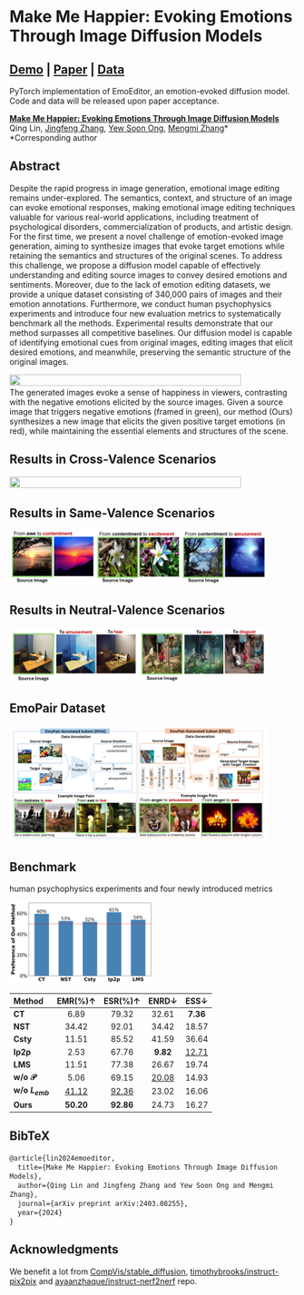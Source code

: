 # Make Me Happier: Evoking Emotions Through Image Diffusion Models

## [Demo]() | [Paper](https://arxiv.org/pdf/2403.08255.pdf) | [Data]()
PyTorch implementation of EmoEditor, an emotion-evoked diffusion model.  
Code and data will be released upon paper acceptance.

**[Make Me Happier: Evoking Emotions Through Image Diffusion Models](https://arxiv.org/pdf/2403.08255.pdf)**  
Qing Lin, [Jingfeng Zhang](https://zjfheart.github.io/), [Yew Soon Ong](https://www3.ntu.edu.sg/home/asysong/), [Mengmi Zhang](https://a0091624.wixsite.com/deepneurocognition-1)*  
*Corresponding author  

## Abstract
Despite the rapid progress in image generation, emotional image editing remains under-explored. The semantics, context, and structure of an image can evoke emotional responses, making emotional image editing techniques valuable for various real-world applications, including treatment of psychological disorders, commercialization of products, and artistic design. For the first time, we present a novel challenge of emotion-evoked image generation, aiming to synthesize images that evoke target emotions while retaining the semantics and structures of the original scenes. To address this challenge, we propose a diffusion model capable of effectively understanding and editing source images to convey desired emotions and sentiments. Moreover, due to the lack of emotion editing datasets, we provide a unique dataset consisting of 340,000 pairs of images and their emotion annotations. Furthermore, we conduct human psychophysics experiments and introduce four new evaluation metrics to systematically benchmark all the methods. Experimental results demonstrate that our method surpasses all competitive baselines. Our diffusion model is capable of identifying emotional cues from original images, editing images that elicit desired emotions, and meanwhile, preserving the semantic structure of the original images.

<div align=left><img src="./fig/fig1_teaser.png" width="90%" height="90%" ></div>  
The generated images evoke a sense of happiness in viewers, contrasting with the negative emotions elicited by the source images. Given a source image that triggers negative emotions (framed in green), our method (Ours) synthesizes a new image that elicits the given positive target emotions (in red), while maintaining the essential elements and structures of the scene.

## Results in Cross-Valence Scenarios 
<div align=left><img src="./fig/fig9_visualization.png" width="90%" height="90%" ></div>  

## Results in Same-Valence Scenarios 
<div align=left><img src="./fig/fig12_pos2pos.png" width="90%" height="90%" ></div>

## Results in Neutral-Valence Scenarios 
<div align=left><img src="./fig/fig11_neutral.png" width="90%" height="90%" ></div>

## EmoPair Dataset
<div align=left><img src="./fig/fig4_dataset.png" width="90%" height="90%" ></div>  

## Benchmark
human psychophysics experiments and four newly introduced metrics
<div align=left><img src="./fig/fig6_user_study.png" width="50%" height="50%" ></div>  

| **Method** | **EMR(%)↑** | **ESR(%)↑** | **ENRD↓** | **ESS↓** |
|:---|:---:|:---:|:---:|:---:|
| **CT** | 6.89 | 79.32 | 32.61 | **7.36** |
| **NST** | 34.42 | 92.01 | 34.42 | 18.57 |
| **Csty** | 11.51 | 85.52 | 41.59 | 36.64 |
| **Ip2p** | 2.53 | 67.76 | **9.82** | <ins>12.71</ins> |
| **LMS** | 11.51 | 77.38 | 26.67 | 19.74 |
| **w/o $\mathcal{P}$** | 5.06 | 69.15 | <ins>20.08</ins> | 14.93 |
| **w/o $L_{emb}$** | <ins>41.12</ins> | <ins>92.36</ins> | 23.02 | 16.06 |
| **Ours** | **50.20** | **92.86** | 24.73 | 16.27 |



## BibTeX
```
@article{lin2024emoeditor,
  title={Make Me Happier: Evoking Emotions Through Image Diffusion Models},
  author={Qing Lin and Jingfeng Zhang and Yew Soon Ong and Mengmi Zhang},
  journal={arXiv preprint arXiv:2403.08255},
  year={2024}
}
```


## Acknowledgments
We benefit a lot from [CompVis/stable_diffusion](https://github.com/CompVis/stable-diffusion), [timothybrooks/instruct-pix2pix](https://github.com/timothybrooks/instruct-pix2pix/tree/main?tab=readme-ov-file) and [ayaanzhaque/instruct-nerf2nerf](https://github.com/ayaanzhaque/instruct-nerf2nerf) repo.
